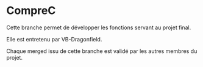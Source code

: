 # CompreC

Cette branche permet de développer les fonctions servant au projet final.

Elle est entretenu par VB-Dragonfield.

Chaque merged issu de cette branche est validé par les autres membres du projet.
